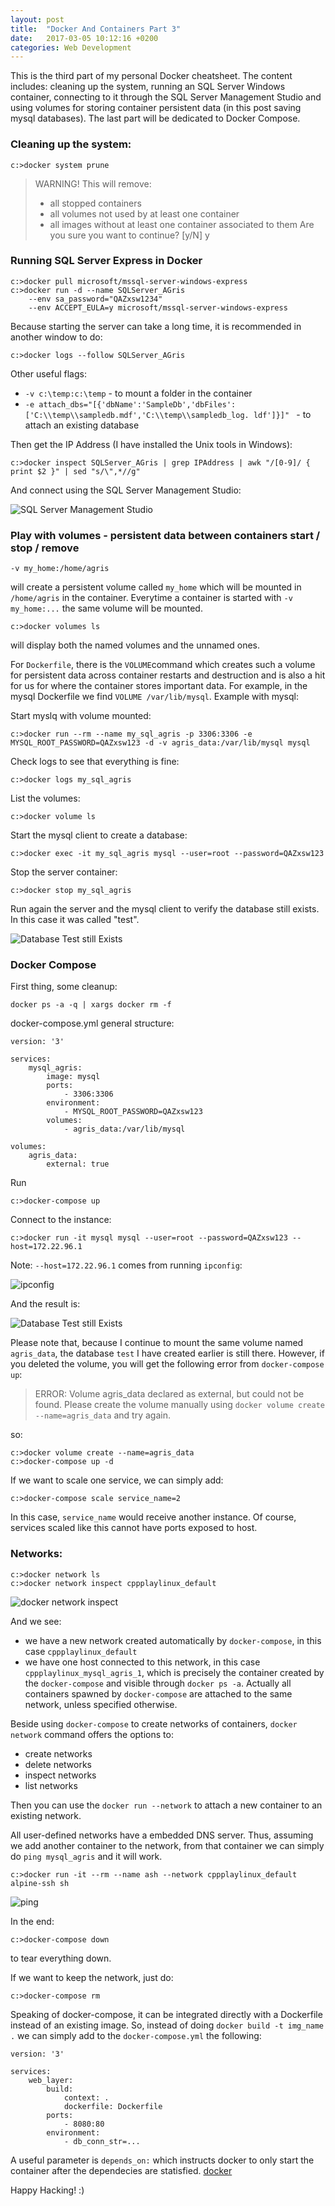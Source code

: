 ```yaml
---
layout: post
title:  "Docker And Containers Part 3"
date:   2017-03-05 10:12:16 +0200
categories: Web Development
---
```

This is the third part of my personal Docker cheatsheet. The content includes: cleaning up the system, running an SQL Server Windows container, connecting to it through the SQL Server Management Studio and using volumes for storing container persistent data (in this post saving mysql databases). The last part will be dedicated to Docker Compose.

### Cleaning up the system:

```
c:>docker system prune 
```

>WARNING! This will remove:
>    - all stopped containers
>    - all volumes not used by at least one container
>    - all images without at least one container associated to them
>Are you sure you want to continue? [y/N] y

### Running SQL Server Express in Docker

```
c:>docker pull microsoft/mssql-server-windows-express
c:>docker run -d --name SQLServer_AGris 
    --env sa_password="QAZxsw1234" 
    --env ACCEPT_EULA=y microsoft/mssql-server-windows-express
```

Because starting the server can take a long time, it is recommended in another window to do:

```
c:>docker logs --follow SQLServer_AGris
```

Other useful flags:

- `-v c:\temp:c:\temp` - to mount a folder in the container
- `-e attach_dbs="[{'dbName':'SampleDb','dbFiles':['C:\\temp\\sampledb.mdf','C:\\temp\\sampledb_log. ldf']}]" ` - to attach an existing database

Then get the IP Address (I have installed the Unix tools in Windows):

```
c:>docker inspect SQLServer_AGris | grep IPAddress | awk "/[0-9]/ { print $2 }" | sed "s/\",*//g"
```

And connect using the SQL Server Management Studio:

![SQL Server Management Studio]({{site.url}}/assets/docker_3_1.png)


### Play with volumes - persistent data between containers start / stop / remove

```
-v my_home:/home/agris
```

will create a persistent volume called `my_home` which will be mounted in `/home/agris` in the container. Everytime a container is started with `-v my_home:...` the same volume will be mounted.

```
c:>docker volumes ls
```

will display both the named volumes and the unnamed ones.

For `Dockerfile`, there is the `VOLUME`command which creates such a volume for persistent data across container restarts and destruction and is also a hit for us for where the container stores important data. 
For example, in the mysql Dockerfile we find `VOLUME /var/lib/mysql`. Example with mysql:


Start myslq with volume mounted:

```
c:>docker run --rm --name my_sql_agris -p 3306:3306 -e MYSQL_ROOT_PASSWORD=QAZxsw123 -d -v agris_data:/var/lib/mysql mysql
```

Check logs to see that everything is fine:

```
c:>docker logs my_sql_agris
```

List the volumes:

```
c:>docker volume ls
```

Start the mysql client to create a database:

```
c:>docker exec -it my_sql_agris mysql --user=root --password=QAZxsw123
```

Stop the server container:

```
c:>docker stop my_sql_agris
```

Run again the server and the mysql client to verify the database still exists. In this case it was called "test".

![Database Test still Exists]({{site.url}}/assets/docker_3_2.png)

### Docker Compose

First thing, some cleanup:

```
docker ps -a -q | xargs docker rm -f
```

docker-compose.yml general structure:

```
version: '3'

services:
    mysql_agris:
        image: mysql
        ports:
            - 3306:3306
        environment:
            - MYSQL_ROOT_PASSWORD=QAZxsw123
        volumes:
            - agris_data:/var/lib/mysql

volumes:
    agris_data:
        external: true
```

Run 

```
c:>docker-compose up
```

Connect to the instance:

```
c:>docker run -it mysql mysql --user=root --password=QAZxsw123 --host=172.22.96.1
```

Note: `--host=172.22.96.1` comes from running `ipconfig`:

![ipconfig]({{site.url}}/assets/docker_3_3.png)

And the result is:

![Database Test still Exists]({{site.url}}/assets/docker_3_4.png)

Please note that, because I continue to mount the same volume named `agris_data`, the database `test` I have created earlier is still there. 
However, if you deleted the volume, you will get the following error from `docker-compose up`:

>ERROR: Volume agris_data declared as external, but could not be found. 
>Please create the volume manually using `docker volume create --name=agris_data` and try again.

so:

```
c:>docker volume create --name=agris_data
c:>docker-compose up -d
```

If we want to scale one service, we can simply add:

```
c:>docker-compose scale service_name=2
```

In this case, `service_name` would receive another instance. Of course, services scaled like this cannot have ports exposed to host.

### Networks:

```
c:>docker network ls
c:>docker network inspect cppplaylinux_default
```

![docker network inspect]({{site.url}}/assets/docker_3_5.png)

And we see:

- we have a new network created automatically by `docker-compose`, in this case `cppplaylinux_default`
- we have one host  connected to this network, in this case `cppplaylinux_mysql_agris_1`, which is precisely the container created by the `docker-compose` and visible through `docker ps -a`. Actually all containers spawned by `docker-compose` are attached to the same network, unless specified otherwise.

Beside using `docker-compose` to create networks of containers, `docker network` command offers the options to:

- create networks
- delete networks
- inspect networks
- list networks

Then you can use the `docker run --network` to attach a new container to an existing network.

All user-defined networks have a embedded DNS server. Thus, assuming we add another container to the network, from that container we can simply do `ping mysql_agris` and it will work.

```
c:>docker run -it --rm --name ash --network cppplaylinux_default alpine-ssh sh
```

![ping]({{site.url}}/assets/docker_3_6.png)

In the end:

```
c:>docker-compose down
```

to tear everything down.

If we want to keep the network, just do:

```
c:>docker-compose rm
```

Speaking of docker-compose, it can be integrated directly with a Dockerfile instead of an existing image. So, instead of doing `docker build -t img_name .` we can simply add to the `docker-compose.yml` the following:

```
version: '3'

services:
    web_layer:
        build:
            context: .
            dockerfile: Dockerfile
        ports:
            - 8080:80            
        environment:
            - db_conn_str=...

```

A useful parameter is `depends_on:` which instructs docker to only start the container after the dependecies are statisfied. [docker](https://docs.docker.com/compose/compose-file/#dependson)

Happy Hacking! :)





